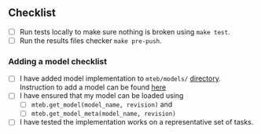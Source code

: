 <!-- If you are submitting a dataset or a model for the model registry please use the corresponding checklists below otherwise feel free to remove them. -->

<!-- add additional description, question etc. related to the new dataset -->


## Checklist
<!-- Please do not delete this -->

- [ ] Run tests locally to make sure nothing is broken using `make test`. 
- [ ] Run the results files checker `make pre-push`.

### Adding a model checklist
<!-- 
When adding a model to the model registry
see also https://github.com/embeddings-benchmark/mteb/blob/main/docs/reproducible_workflow.md
-->

 - [ ] I have added model implementation to `mteb/models/` [directory](https://github.com/embeddings-benchmark/mteb/tree/main/mteb/models). Instruction to add a model can be found [here](https://github.com/embeddings-benchmark/mteb/blob/main/docs/reproducible_workflow.md)
 - [ ] I have ensured that my model can be loaded using
   - [ ] `mteb.get_model(model_name, revision)` and
   - [ ] `mteb.get_model_meta(model_name, revision)`
 - [ ] I have tested the implementation works on a representative set of tasks.